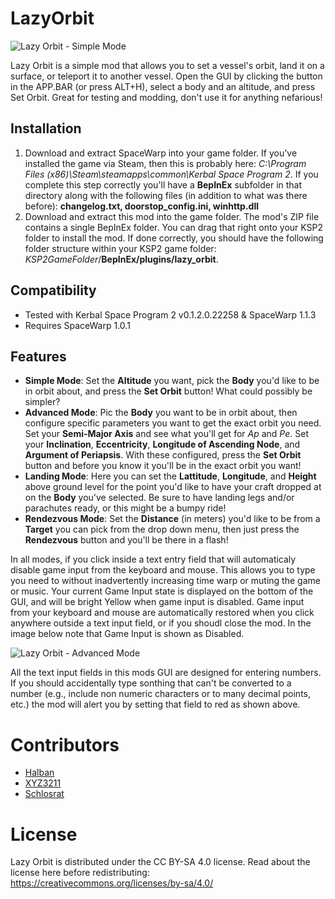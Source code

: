 # LazyOrbit

![Lazy Orbit - Simple Mode](https://i.imgur.com/8INfw3O.png)

Lazy Orbit is a simple mod that allows you to set a vessel's orbit, land it on a surface, or teleport it to another vessel. Open the GUI by clicking the button in the APP.BAR (or press ALT+H), select a body and an altitude, and press Set Orbit. Great for testing and modding, don't use it for anything nefarious!

## Installation
1. Download and extract SpaceWarp into your game folder. If you've installed the game via Steam, then this is probably here: *C:\Program Files (x86)\Steam\steamapps\common\Kerbal Space Program 2*. If you complete this step correctly you'll have a **BepInEx** subfolder in that directory along with the following files (in addition to what was there before): **changelog.txt, doorstop_config.ini, winhttp.dll**
1. Download and extract this mod into the game folder. The mod's ZIP file contains a single BepInEx folder. You can drag that right onto your KSP2 folder to install the mod. If done correctly, you should have the following folder structure within your KSP2 game folder: *KSP2GameFolder*/**BepInEx/plugins/lazy_orbit**.

## Compatibility
* Tested with Kerbal Space Program 2 v0.1.2.0.22258 & SpaceWarp 1.1.3
* Requires SpaceWarp 1.0.1

## Features
* **Simple Mode**: Set the **Altitude** you want, pick the **Body** you'd like to be in orbit about, and press the **Set Orbit** button! What could possibly be simpler?
* **Advanced Mode**: Pic the **Body** you want to be in orbit about, then configure specific parameters you want to get the exact orbit you need. Set your **Semi-Major Axis** and see what you'll get for *Ap* and *Pe*. Set your **Inclination**, **Eccentricity**, **Longitude of Ascending Node**, and **Argument of Periapsis**. With these configured, press the **Set Orbit** button and before you know it you'll be in the exact orbit you want!
* **Landing Mode**: Here you can set the **Lattitude**, **Longitude**, and **Height** above ground level for the point you'd like to have your craft dropped at on the **Body** you've selected. Be sure to have landing legs and/or parachutes ready, or this might be a bumpy ride!
* **Rendezvous Mode**: Set the **Distance** (in meters) you'd like to be from a **Target** you can pick from the drop down menu, then just press the **Rendezvous** button and you'll be there in a flash!

In all modes, if you click inside a text entry field that will automaticaly disable game input from the keyboard and mouse. This allows you to type you need to without inadvertently increasing time warp or muting the game or music. Your current Game Input state is displayed on the bottom of the GUI, and will be bright Yellow when game input is disabled. Game input from your keyboard and mouse are automatically restored when you click anywhere outside a text input field, or if you shoudl close the mod. In the image below note that Game Input is shown as Disabled.

![Lazy Orbit - Advanced Mode](https://i.imgur.com/GuGAHds.png)

All the text input fields in this mods GUI are designed for entering numbers. If you should accidentally type sonthing that can't be converted to a number (e.g., include non numeric characters or to many decimal points, etc.) the mod will alert you by setting that field to red as shown above.

# Contributors

- [Halban](https://github.com/Halbann)
- [XYZ3211](https://github.com/XYZ3211)
- [Schlosrat](https://github.com/schlosrat)

# License

Lazy Orbit is distributed under the CC BY-SA 4.0 license. Read about the license here before redistributing:
https://creativecommons.org/licenses/by-sa/4.0/

